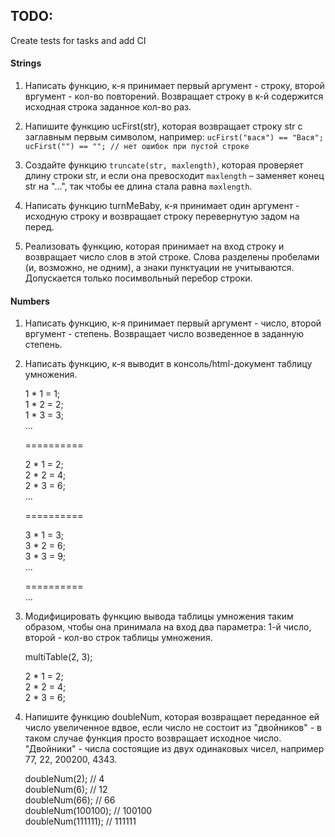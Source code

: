 ## TODO:
Create tests for tasks and add CI

#### Strings

1. Написать функцию, к-я принимает первый аргумент - строку, второй вргумент - кол-во повторений.
Возвращает строку в к-й содержится исходная строка заданное кол-во раз.

2. Напишите функцию ucFirst(str), которая возвращает строку str с заглавным первым символом, например:
`ucFirst("вася") == "Вася";
ucFirst("") == ""; // нет ошибок при пустой строке`

3. Создайте функцию `truncate(str, maxlength)`, которая проверяет длину строки str, 
и если она превосходит `maxlength` – заменяет конец str на "...", так чтобы ее длина стала 
равна `maxlength`.

4. Написать функцию turnMeBaby, к-я принимает один аргумент - исходную строку 
и возвращает строку перевернутую задом на перед.

5. Реализовать функцию, которая принимает на вход строку и возвращает 
число слов в этой строке. Слова разделены пробелами (и, возможно, не одним), 
а знаки пунктуации не учитываются. Допускается только посимвольный перебор строки.

#### Numbers

1. Написать функцию, к-я принимает первый аргумент - число, второй вргумент - степень.
Возвращает число возведенное в заданную степень.

2. Написать функцию, к-я выводит в консоль/html-документ таблицу умножения.


    1 * 1 = 1;  
    1 * 2 = 2;  
    1 * 3 = 3;  
    ...
    
    ==========
    
    2 * 1 = 2;  
    2 * 2 = 4;  
    2 * 3 = 6;  
    ...
    
    ==========
    
    3 * 1 = 3;  
    3 * 2 = 6;  
    3 * 3 = 9;  
    ...
    
    ==========  
    ...  

3. Модифицировать функцию вывода таблицы умножения таким образом, чтобы она принимала на вход
два параметра: 1-й число, второй - кол-во строк таблицы умножения.


    multiTable(2, 3);  
    
    2 * 1 = 2;  
    2 * 2 = 4;  
    2 * 3 = 6;  

4. Напишите функцию doubleNum, которая возвращает переданное ей число увеличенное вдвое, 
если число не состоит из "двойников" - в таком случае функция просто возвращает исходное число. 
"Двойники" - числа состоящие из двух одинаковых чисел, например 77, 22, 200200, 4343.


    doubleNum(2); // 4  
    doubleNum(6); // 12  
    doubleNum(66); // 66  
    doubleNum(100100); // 100100  
    doubleNum(111111); // 111111 
